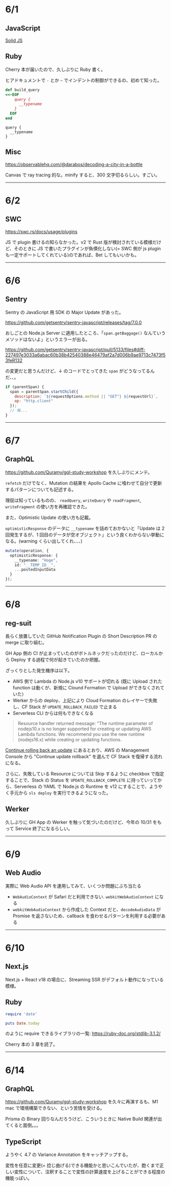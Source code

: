 # 6/1

## JavaScript

[Solid JS](https://github.com/solidjs/solid)

## Ruby

Cherry 本が届いたので、久しぶりに Ruby 書く。

ヒアドキュメントで `-` とか `~` でインデントの制御ができるの、初めて知った。

```rb
def build_query
<<~EOF
    query {
      __typename
    }
  EOF
end
```

```
query {
  __typename
}
```

## Misc

https://observablehq.com/@darabos/decoding-a-city-in-a-bottle

Canvas で ray tracing 的な。minify すると、300 文字切るらしい。すごい。

---

# 6/2

## SWC

https://swc.rs/docs/usage/plugins

JS で plugin 書けるの知らなかった。v2 で Rust 版が検討されている模様だけど、そのときに JS で書いたプラグインが負債化しない(= SWC 側が js plugin も一定サポートしてくれている)のであれば、Bet してもいいかも。

---

# 6/6

## Sentry

Sentry の JavaScript 用 SDK の Major Update があった。

https://github.com/getsentry/sentry-javascript/releases/tag/7.0.0

おしごとの Node.js Server に適用したところ、「`span.getBaggage()` なんていうメソッドはないよ」というエラーが出る。

https://github.com/getsentry/sentry-javascript/pull/5133/files#diff-227497e3033a6abac60b38b42540388e46479af2a7d006b9ae9713c7473f53feR132

の変更だと思うんだけど、↓ のコードでとってきた `span` がどうなってるんだ、、。

```js
if (parentSpan) {
  span = parentSpan.startChild({
    description: `${requestOptions.method || "GET"} ${requestUrl}`,
    op: "http.client"
  });
  // 略...
}
```

---

# 6/7

## GraphQL

https://github.com/Quramy/gql-study-workshop を久しぶりにメンテ。

`refetch` だけでなく、Mutation の結果を Apollo Cache に喰わせて自分で更新するパターンについても記述する。

理屈は知っているものの、 `readQuery`, `writeQuery` や `readFragment`, `writeFragment` の使い方を再確認できた。

また、Optimistic Update の使い方も記載。

`optimisticResponse` のデータに `__typename` を詰めておかないと「Update は 2 回発生するが、1 回目のデータが空オブジェクト」という良くわからない挙動になる。(warning くらい出してくれ、、、)

```ts
mutate(operation, {
  optimisticResponse: {
    __typename: "Hoge",
    id: "__TEMP_ID__",
    ...postedInputData
  }
});
```

---

# 6/8

## reg-suit

長らく放置していた GitHub Notification Plugin の Short Description PR の merge に取り組む。

GH App 側の CI が止まっていたのがボトルネックだったのだけど、ローカルから Deploy する過程で何が起きていたのか把握。

ざっくりとした発生機序は以下。

- AWS 側で Lambda の Node.js v10 サポートが切れる (既に Upload された function は動くが、新規に Clound Formation で Upload ができなくされていた）
- Werker からの deploy、上記により Cloud Formation のレイヤーで失敗し、CF Stack が `UPDATE_ROLLBACK_FAILED` で止まる
- Serverless CLI からは何もできなくなる

> Resource handler returned message: "The runtime parameter of nodejs10.x is no longer supported for creating or updating AWS Lambda functions. We recommend you use the new runtime (nodejs16.x) while creating or updating functions.

[Continue rolling back an update](https://docs.aws.amazon.com/AWSCloudFormation/latest/UserGuide/using-cfn-updating-stacks-continueupdaterollback.html) にあるとおり、AWS の Management Console から "Continue update rollback" を選んで CF Stack を復帰する流れになる。

さらに、失敗している Resource については Skip するように checkbox で指定することで、Stack の Status を `UPDATE_ROLLBACK_COMPLETE` に持っていってから、Serverless の YAML で Node.js の Runtime を v12 にすることで、ようやく手元から `sls deploy` を実行できるようになった。

## Werker

久しぶりに GH App の Werker を触って気づいたのだけど、今年の 10/31 をもって Service 終了になるらしい。

---

# 6/9

## Web Audio

実際に Web Audio API を運用してみて、いくつか問題にぶち当たる

- `WebAudioContext` が Safari だと利用できない. `webkitWebAudioContext` になる
- `webkitWebAudioContext` から作成した Context だと、`decodeAudioData` が Promise を返さないため、callback を食わせるパターンを利用する必要がある

---

# 6/10

## Next.js

Next.js + React v18 の場合に、Streaming SSR がデフォルト動作になっている模様。

## Ruby

```rb
require 'date'

puts Date.today
```

のように require できるライブラリの一覧: https://ruby-doc.org/stdlib-3.1.2/

Cherry 本の 3 章を読了。

---

# 6/14

## GraphQL

https://github.com/Quramy/gql-study-workshop を久々に再演するも、M1 mac で環境構築できない、という苦情を受ける。

Prisma の Binary 回りなんだろうけど、こういうときに Native Build 関連が出てくると面倒。。。

## TypeScript

ようやく 4.7 の Variance Annotation をキャッチアップする。

変性を任意に変更(= 捻じ曲げる)できる機能かと思いこんでいたが、飽くまで正しい変性について、注釈することで変性の計算速度を上げることができる程度の機能っぽい。
